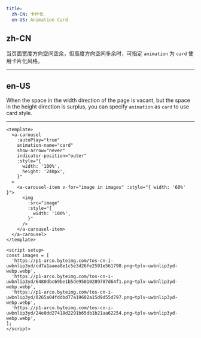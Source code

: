 ```yaml
title:
  zh-CN: 卡片化
  en-US: Animation Card
```

## zh-CN

当页面宽度方向空间空余，但高度方向空间多余时，可指定 `animation` 为 `card` 使用卡片化风格。

---

## en-US

When the space in the width direction of the page is vacant, but the space in the height direction is surplus, you can specify `animation` as `card` to use card style.

---

```vue
<template>
  <a-carousel
    :autoPlay="true"
    animation-name="card"
    show-arrow="never"
    indicator-position="outer"
    :style="{
      width: '100%',
      height: '240px',
    }"
  >
    <a-carousel-item v-for="image in images" :style="{ width: '60%' }">
      <img
        :src="image"
        :style="{
          width: '100%',
        }"
      />
    </a-carousel-item>
  </a-carousel>
</template>

<script setup>
const images = [
  'https://p1-arco.byteimg.com/tos-cn-i-uwbnlip3yd/cd7a1aaea8e1c5e3d26fe2591e561798.png~tplv-uwbnlip3yd-webp.webp',
  'https://p1-arco.byteimg.com/tos-cn-i-uwbnlip3yd/6480dbc69be1b5de95010289787d64f1.png~tplv-uwbnlip3yd-webp.webp',
  'https://p1-arco.byteimg.com/tos-cn-i-uwbnlip3yd/0265a04fddbd77a19602a15d9d55d797.png~tplv-uwbnlip3yd-webp.webp',
  'https://p1-arco.byteimg.com/tos-cn-i-uwbnlip3yd/24e0dd27418d2291b65db1b21aa62254.png~tplv-uwbnlip3yd-webp.webp',
];
</script>
```
